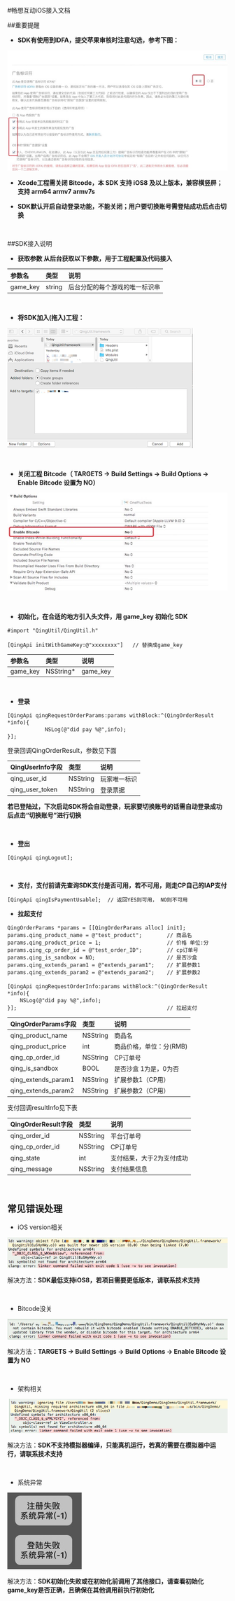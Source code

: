 
#畅想互动iOS接入文档

##重要提醒
* **SDK有使用到IDFA，提交苹果审核时注意勾选，参考下图：**

![](md/ReviewIDFA.jpeg)

* **Xcode工程需关闭 Bitcode，本 SDK 支持 iOS8 及以上版本，兼容横竖屏；支持 arm64 armv7 armv7s**
	
* **SDK默认开启自动登录功能，不能关闭；用户要切换账号需登陆成功后点击切换**

</br>

##SDK接入说明
* **获取参数
从后台获取以下参数，用于工程配置及代码接入**


参数名 | 类型 | 说明   
:------- |:------- | :-----------
game_key | string | 后台分配的每个游戏的唯一标识串


</br>

* **将SDK加入(拖入)工程：**

![](md/add.png)

</br>

* **关闭工程 Bitcode（ TARGETS -> Build Settings -> Build Options -> Enable Bitcode 设置为 NO）**

![](md/Bitcode.jpeg)
	

	
</br>

* **初始化，在合适的地方引入头文件，用 game_key 初始化 SDK**



```
#import "QingUtil/QingUtil.h"

[QingApi initWithGameKey:@"xxxxxxxx"]   // 替换成game_key
```
参数名 | 类型 | 说明   
:------- |:------- | :-----------
game_key | NSString* | game_key

		
			
</br>

* **登录**

```
[QingApi qingRequestOrderParams:params withBlock:^(QingOrderResult *info){        
        	NSLog(@"did pay %@",info);
}];
``` 	
登录回调QingOrderResult，参数见下面

QingUserInfo字段 | 类型 | 说明   
:------- |:------- | :-----------
qing\_user\_id | NSString | 玩家唯一标识
qing\_user\_token | NSString | 登录票据

**若已登陆过，下次启动SDK将会自动登录，玩家要切换账号的话需自动登录成功后点击“切换账号”进行切换**
	
</br>

* **登出**
 		
```
[QingApi qingLogout];
```
			
</br>


* **支付，支付前请先查询SDK支付是否可用，若不可用，则走CP自己的IAP支付**

```
[QingApi qingIsPaymentUsable];  // 返回YES则可用， NO则不可用
```
		
* **拉起支付**

```
QingOrderParams *params = [[QingOrderParams alloc] init];
params.qing_product_name = @"test_product";        // 商品名
params.qing_product_price = 1;                     // 价格 单位:分
params.qing_cp_order_id = @"test_order_ID";        // cp订单号
params.qing_is_sandbox = NO;                       // 是否沙盒
params.qing_extends_param1 = @"extends_param1";    // 扩展参数1
params.qing_extends_param2 = @"extends_param2";    // 扩展参数2
 
[QingApi qingRequestOrderInfo:params withBlock:^(QingOrderResult *info){
	NSLog(@"did pay %@",info);
}];                                                // 拉起支付

```
QingOrderParams字段 | 类型 | 说明   
:------- |:------- | :-----------
qing\_product\_name | NSString | 商品名
qing\_product\_price | int | 商品价格，单位：分(RMB)
qing\_cp\_order\_id | NSString | CP订单号
qing\_is\_sandbox | BOOL | 是否沙盒 1为是，0为否
qing\_extends\_param1 | NSString | 扩展参数1（CP用）
qing\_extends\_param2 | NSString | 扩展参数2（CP用）

支付回调resultInfo见下表
	
QingOrderResult字段 | 类型 | 说明
:------- |:------- | :-----------
qing\_order\_id | NSString | 平台订单号
qing\_cp\_order\_id | NSString | CP订单号
qing\_state | int | 支付结果，大于2为支付成功
qing_message | NSString | 支付结果信息


	
</br>


## 常见错误处理

* iOS version相关

![](md/error0.png)
	
解决方法：**SDK最低支持iOS8，若项目需要更低版本，请联系技术支持**

</br>

* Bitcode没关

![](md/error1.png)
	
解决方法：**TARGETS -> Build Settings -> Build Options -> Enable Bitcode 设置为 NO**

</br>
	
* 架构相关

![](md/error2.png)
	
解决方法：**SDK不支持模拟器编译，只能真机运行，若真的需要在模拟器中运行，请联系技术支持**

</br>

* 系统异常

![](md/error3.jpeg)

解决方法：**SDK初始化失败或在初始化前调用了其他接口，请查看初始化game_key是否正确，且确保在其他调用前执行初始化**